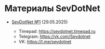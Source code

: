 # Материалы SevDotNet
- [SevDotNet №1](https://github.com/Dzitskiy/SevDotNet/tree/master/SevDotNet-1-29.05.2025) (29.05.2025)

   - Timepad:  https://sevdotnet.timepad.ru
   - Telegram: https://vk.com/Sevdotnet 
   - VK: https://t.me/sevdotnet

